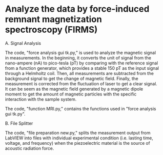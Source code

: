 # Analyze the data by force-induced remnant magnetization spectroscopy (FIRMS)

A. Signal Analysis

The code, "force analysis gui tk.py," is used to analyze the magnetic signal in measurements. In the beginning, it converts the unit of signal from the nano-ampere (nA) to pico-tesla (pT) by comparing with the reference signal from a function generator, which provides a stable 150 pT as the input signal through a Helmholtz coil. Then, all measurements are subtracted from the background signal to get the change of magnetic field. Finally, the measurement is corrected from the fluctuation of laser to get a clear signal. It can be seem as the magnetic field generated by a magnetic dipole moment to get the amount of magnetic particles with the specific interaction with the sample system.

The code, "function MRI.py," contains the functions used in "force analysis gui tk.py".

B. File Splitter

The code, "file preparation new.py," splits the measurement output from LabVIEW into files with individual experimental condition (i.e. lasting time, voltage, and frequency) when the piezoelectric material is the source of acoustic radiation force.
